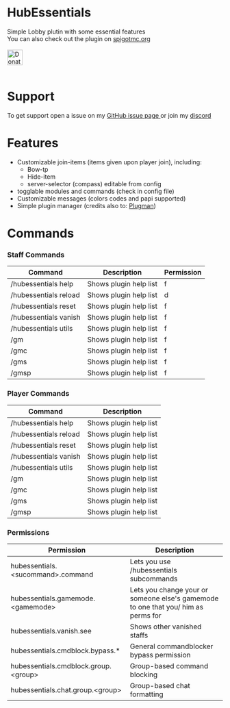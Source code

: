 # HubEssentials
Simple Lobby plutin with some essential features<br>
You can also check out the plugin on <a href=https://www.spigotmc.org/resources/hubessentials.99602>spigotmc.org</a><br><br>
<a href='https://ko-fi.com/U7U59S2LZ' target='_blank'><img height='36' style='border:0px;height:36px;' src='https://cdn.ko-fi.com/cdn/kofi1.png?v=3' border='0' alt='Donate at ko-fi.com' /></a>
<br><br>

# Support

To get support open a issue on my <a href=https://github.com/Chiarchiaooo/HubEssentials/issues> GitHub issue page </a> or join my <a href=https://dsc.gg/cliffycommunity>discord</a><br>

# Features

* Customizable join-items (items given upon player join), including:
  * Bow-tp
  * Hide-item
  * server-selector (compass) editable from config
* togglable modules and commands (check in config file)
* Customizable messages (colors codes and papi supported)
* Simple plugin manager (credits also to: <a href=https://github.com/ryan-clancy/PlugMan>Plugman</a>)

# Commands

### Staff Commands
| Command | Description | Permission |
| --------------- | ---------------- | ---------------- |
| /hubessentials help | Shows plugin help list | f |
| /hubessentials reload | Shows plugin help list | d |
| /hubessentials reset | Shows plugin help list | f |
| /hubessentials vanish | Shows plugin help list | f |
| /hubessentials utils | Shows plugin help list | f |
| /gm | Shows plugin help list | f |
| /gmc | Shows plugin help list | f |
| /gms | Shows plugin help list | f |
| /gmsp | Shows plugin help list | f |

### Player Commands
| Command | Description |
| --------------- | ---------------- |
| /hubessentials help | Shows plugin help list |
| /hubessentials reload | Shows plugin help list |
| /hubessentials reset | Shows plugin help list |
| /hubessentials vanish | Shows plugin help list |
| /hubessentials utils | Shows plugin help list |
| /gm | Shows plugin help list |
| /gmc | Shows plugin help list |
| /gms | Shows plugin help list |
| /gmsp | Shows plugin help list |

### Permissions

| Permission | Description |
| --------------- | ---------------- |
| hubessentials.\<sucommand>\.command | Lets you use /hubessentials subcommands |
| hubessentials.gamemode.\<gamemode> | Lets you change your or someone else's gamemode to one that you/ him as perms for |
| hubessentials.vanish.see | Shows other vanished staffs |
| hubessentials.cmdblock.bypass.* | General commandblocker bypass permission |
| hubessentials.cmdblock.group.\<group> | Group-based command blocking |
| hubessentials.chat.group.\<group> | Group-based chat formatting |



